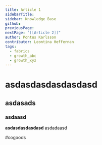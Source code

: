 ```yaml
---
title: Article 1
sidebarTitle: 
sidebar: Knowledge Base
github: 
previousPage: 
nextPage: "[[Article 2]]"
author: Pontus Karlsson
contributor: Leontina Heffernan
tags:
  - fabrics
  - growth_abc
  - growth_xyz
---
```

# asdasdasdasdasdasd
## asdasads
### asdaasd

**asdasdasdasdasd** asdadaasd

#cogoods
